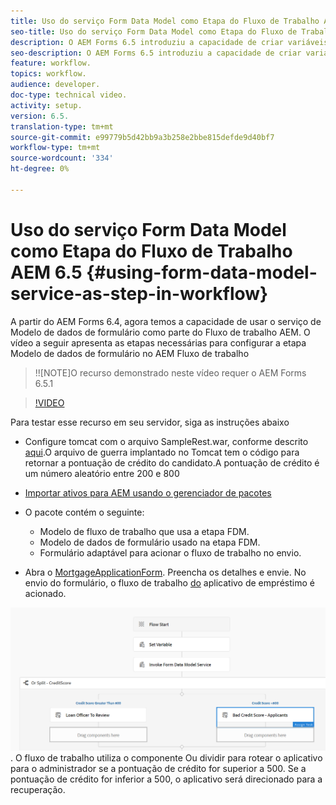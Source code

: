 ```yaml
---
title: Uso do serviço Form Data Model como Etapa do Fluxo de Trabalho AEM 6.5
seo-title: Uso do serviço Form Data Model como Etapa do Fluxo de Trabalho AEM 6.5
description: O AEM Forms 6.5 introduziu a capacidade de criar variáveis no Fluxo de trabalho do AEM. Com esse novo recurso usando o "Serviço Invocar Modelo de Dados de Formulário" em AEM Fluxo de trabalho, ficou muito fácil. O vídeo a seguir o guiará pelas etapas envolvidas no uso do serviço Invocar Modelo de Dados de Formulário no Fluxo de Trabalho AEM.
seo-description: O AEM Forms 6.5 introduziu a capacidade de criar variáveis no Fluxo de trabalho do AEM. Com esse novo recurso usando o "Serviço Invocar Modelo de Dados de Formulário" em AEM Fluxo de trabalho, ficou muito fácil. O vídeo a seguir o guiará pelas etapas envolvidas no uso do serviço Invocar Modelo de Dados de Formulário no Fluxo de Trabalho AEM.
feature: workflow.
topics: workflow.
audience: developer.
doc-type: technical video.
activity: setup.
version: 6.5.
translation-type: tm+mt
source-git-commit: e99779b5d42bb9a3b258e2bbe815defde9d40bf7
workflow-type: tm+mt
source-wordcount: '334'
ht-degree: 0%

---
```



# Uso do serviço Form Data Model como Etapa do Fluxo de Trabalho AEM 6.5 {#using-form-data-model-service-as-step-in-workflow}

A partir do AEM Forms 6.4, agora temos a capacidade de usar o serviço de Modelo de dados de formulário como parte do Fluxo de trabalho AEM. O vídeo a seguir apresenta as etapas necessárias para configurar a etapa Modelo de dados de formulário no AEM Fluxo de trabalho

>!![NOTE]O recurso demonstrado neste vídeo requer o AEM Forms 6.5.1


>[!VIDEO](https://video.tv.adobe.com/v/28145?quality=9&learn=on)

Para testar esse recurso em seu servidor, siga as instruções abaixo

* Configure tomcat com o arquivo SampleRest.war, conforme descrito [aqui](https://helpx.adobe.com/experience-manager/kt/forms/using/preparing-datasource-for-form-data-model-tutorial-use.html).O arquivo de guerra implantado no Tomcat tem o código para retornar a pontuação de crédito do candidato.A pontuação de crédito é um número aleatório entre 200 e 800

* [ Importar ativos para AEM usando o gerenciador de pacotes](assets/aem65-loanapplication.zip)
* O pacote contém o seguinte:

   * Modelo de fluxo de trabalho que usa a etapa FDM.
   * Modelo de dados de formulário usado na etapa FDM.
   * Formulário adaptável para acionar o fluxo de trabalho no envio.
* Abra o [MortgageApplicationForm](http://localhost:4502/content/dam/formsanddocuments/loanapplication/jcr:content?wcmmode=disabled). Preencha os detalhes e envie. No envio do formulário, o fluxo de trabalho [do](http://http://localhost:4502/editor.html/conf/global/settings/workflow/models/LoanApplication2.html) aplicativo de empréstimo é acionado.

![ fluxo de trabalho ](assets/invokefdm651.PNG).
O fluxo de trabalho utiliza o componente Ou dividir para rotear o aplicativo para o administrador se a pontuação de crédito for superior a 500. Se a pontuação de crédito for inferior a 500, o aplicativo será direcionado para a recuperação.
